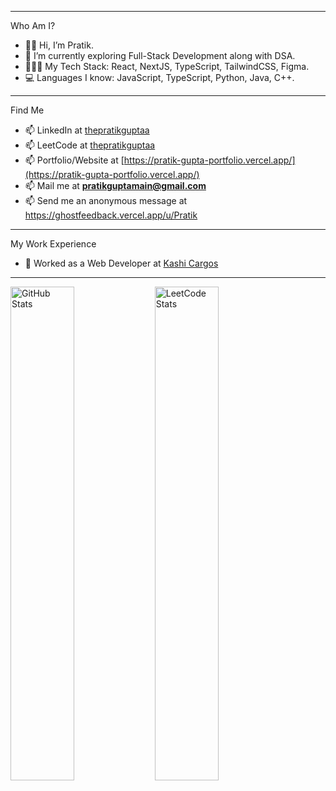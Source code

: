  ---
Who Am I?
- 👋🏻 Hi, I’m Pratik.
- 🌱 I’m currently exploring Full-Stack Development along with DSA.
- 🧑🏻‍💻 My Tech Stack: React, NextJS, TypeScript, TailwindCSS, Figma.
- 💻 Languages I know: JavaScript, TypeScript, Python, Java, C++.

 ---

Find Me
- 📫 LinkedIn at [thepratikguptaa](https://linkedin.com/in/thepratikguptaa)
- 📫 LeetCode at [thepratikguptaa](https://leetcode.com/u/thepratikguptaa)
- 📫 Portfolio/Website at [https://pratik-gupta-portfolio.vercel.app/](https://pratik-gupta-portfolio.vercel.app/)
- 📫 Mail me at **pratikguptamain@gmail.com**
- 📫 Send me an anonymous message at https://ghostfeedback.vercel.app/u/Pratik

---

My Work Experience
  - 🔴 Worked as a Web Developer at [Kashi Cargos](https://www.kashicargos.com/)

---

<p float="left">
  <img 
    src="https://streak-stats.demolab.com?user=thepratikguptaa&theme=dark&hide_border=true" 
    alt="GitHub Stats" 
    width="45%" 
  />
  <img 
    src="https://leetcard.jacoblin.cool/thepratikguptaa?theme=dark&font=Noto%20Sans%20Sora%20Sompeng&" 
    alt="LeetCode Stats" 
    width="45%" 
  />
</p>

<!---
thepratikguptaa/thepratikguptaa is a ✨ special ✨ repository because its `README.md` (this file) appears on your GitHub profile.
You can click the Preview link to take a look at your changes.
--->
